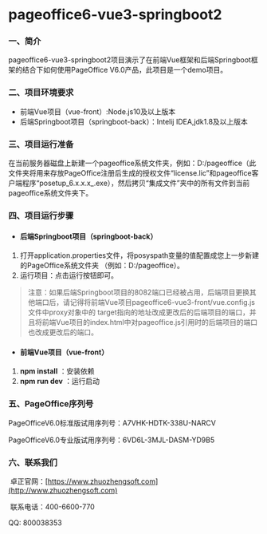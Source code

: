 # pageoffice6-vue3-springboot2

### 一、简介

​       pageoffice6-vue3-springboot2项目演示了在前端Vue框架和后端Springboot框架的结合下如何使用PageOffice V6.0产品，此项目是一个demo项目。

### 二、项目环境要求

- 前端Vue项目（vue-front）:Node.js10及以上版本
- 后端Springboot项目（springboot-back）：Intelij IDEA,jdk1.8及以上版本

### 三、项目运行准备

   在当前服务器磁盘上新建一个pageoffice系统文件夹，例如：D:/pageoffice（此文件夹将用来存放PageOffice注册后生成的授权文件“license.lic”和pageoffice客户端程序“posetup_6.x.x.x_.exe），然后拷贝“集成文件”夹中的所有文件到当前pageoffice系统文件夹下。

### 四、项目运行步骤

- #### 后端Springboot项目（springboot-back）

1. 打开application.properties文件，将posyspath变量的值配置成您上一步新建的PageOffice系统文件夹  （例如：D:/pageoffice）。
2. 运行项目：点击运行按钮即可。

> 注意：如果后端Springboot项目的8082端口已经被占用，后端项目更换其他端口后，请记得将前端Vue项目pageoffice6-vue3-front/vue.config.js文件中proxy对象中的 target指向的地址改成更改后的后端项目的端口，并且将前端Vue项目的index.html中对pageoffice.js引用时的后端项目的端口也改成更改后的端口。

- #### 前端Vue项目（vue-front）

1. **npm install** ：安装依赖
2. **npm run dev** ：运行启动

### 五、PageOffice序列号

PageOfficeV6.0标准版试用序列号：A7VHK-HDTK-338U-NARCV

PageOfficeV6.0专业版试用序列号：6VD6L-3MJL-DASM-YD9B5

### 六、联系我们

​   卓正官网：[https://www.zhuozhengsoft.com](http://www.zhuozhengsoft.com)

​   联系电话：400-6600-770  

   QQ: 800038353